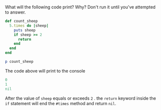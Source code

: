 What will the following code print? Why? Don't run it until you've attempted to answer.

```ruby
def count_sheep
  5.times do |sheep|
    puts sheep
    if sheep >= 2
      return
    end
  end
end

p count_sheep
```

The code above will print to the console

```ruby
0
1
nil
```

After the value of `sheep` equals or exceeds `2` . the `return` keyword inside the `if` statement will end the `#times` method and return `nil`.